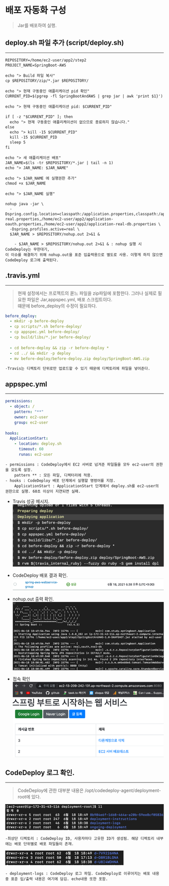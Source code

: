 # 배포 자동화 구성
> Jar를 배포하여 실행.

## deploy.sh 파일 추가 (script/deploy.sh)
********
```shell
REPOSITORY=/home/ec2-user/app2/step2
PROJECT_NAME=SpringBoot-AWS

echo "> Build 파일 복사"
cp $REPOSITORY/zip/*.jar $REPOSITORY/

echo "> 현재 구동중인 애플리케이션 pid 확인"
CURRENT_PID=$(pgrep -fl SpringBootAndAWS | grep jar | awk 'print $1}')

echo "> 현재 구동중인 애플리케이션 pid: $CURRENT_PID"

if [ -z "$CURRENT_PID" ]; then
  echo "> 현재 구동중인 애플리케이션이 없으므로 종료하지 않습니다."
else
  echo "> kill -15 $CURRENT_PID"
  kill -15 $CURRENT_PID
  sleep 5
fi 

echo "> 새 애플리케이션 배포"
JAR_NAME=$(ls -tr $REPOSITORY/*.jar | tail -n 1)
echo "> JAR_NAME: $JAR_NAME"

echo "> $JAR_NAME 에 실행권한 추가"
chmod +x $JAR_NAME 

echo "> $JAR_NAME 실행"

nohup java -jar \
  -Dspring.config.location=classpath:/application.properties,classpath:/application-real.properties,/home/ec2-user/app2/application-oauth.properties,/home/ec2-user/app2/application-real-db.properties \
  -Dspring.profiles.active=real \
  $JAR_NAME > $REPOSITORY/nohup.out 2>&1 &

```
        - $JAR_NAME > $REPOSITORY/nohup.out 2>&1 & : nohup 실행 시 CodeDeploy는 무한대기,    
    이 이슈를 해결하기 위해 nohup.out을 표준 입출력용으로 별도로 사용. 이렇게 하지 않으면 CodeDeploy 로그에 출력된다.

## .travis.yml
*****
> 현재 설정에서는 프로젝트의 몯느 파일을 zip파일에 포함한다. 그러나 실제로 필요한 파일은 Jar,appspec.yml, 배포 스크립트이다.    
> 떄문에 before_deploy의 수정이 필요하다.

```yaml
before_deploy:
  - mkdir -p before-deploy
  - cp scripts/*.sh before-deploy/
  - cp appspec.yml before-deploy/
  - cp build/libs/*.jar before-deploy/

  - cd before-deploy && zip -r before-deploy *
  - cd ../ && mkdir -p deploy
  - mv before-deploy/before-deploy.zip deploy/SpringBoot-AWS.zip
```
    -Travis는 디렉토리 단위로만 업로드할 수 있기 때문에 디렉토리에 파일을 넣어준다.


## appspec.yml
****
```yaml
permissions:
  - object: /
    pattern: "**"
    owner: ec2-user
    group: ec2-user
    
hooks:
  ApplicationStart:
    - location: deploy.sh
      timeout: 60
      runas: ec2-user
```
    - permissions : CodeDeploy에서 EC2 서버로 넘겨준 파일들을 모두 ec2-user의 권한을 갖도록 설정.
        pattern ** : 모든 파일, 디렉터리에 적용.
    - hooks : CodeDeploy 배포 단계에서 실행할 명령어를 지정.
        ApplicationStart : ApplicationStart 단계에서 deploy.sh를 ec2-user의 권한으로 실행. 60초 이상이 지연되면 실패.

- Travis 성공 메시지.   
![img_25.png](img_25.png)
  
- CodeDeploy 배포 결과 확인.    
![img_26.png](img_26.png)
  
- nohup.out 출력 확인.
![img_27.png](img_27.png)
  
- 접속 확인
![img_28.png](img_28.png)
  

## CodeDeploy 로그 확인.
******

> CodeDeploy에 관한 대부분 내용은 /opt/codedeploy-agent/deployment-root에 있다.
 
![img_29.png](img_29.png)

    -최상단 디렉토리 : CodeDeploy ID, 사용자마다 고유한 ID가 생성됨. 해당 디렉토리 내부에는 배포 단위별로 배포 파일들이 존재.
![img_30.png](img_30.png)

    - deployment-logs : CodeDeploy 로그 파일. CodeDeploy로 이루어지는 배포 내용 중 표준 입/출력 내용은 여기에 담김. echo내용 또한 포함.